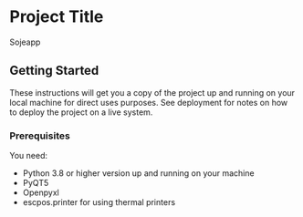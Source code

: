 # Project Title

Sojeapp

## Getting Started

These instructions will get you a copy of the project up and running on your local machine for direct uses purposes. See deployment for notes on how to deploy the project on a live system.

### Prerequisites

You need:
- Python 3.8 or higher version up and running on your machine 
- PyQT5
- Openpyxl
- escpos.printer for using thermal printers
